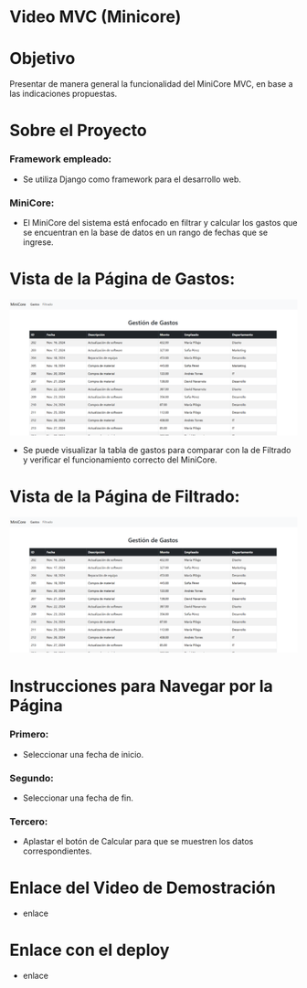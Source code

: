 # Video MVC (Minicore)

# Objetivo
Presentar de manera general la funcionalidad del MiniCore MVC, en base a las indicaciones propuestas.

# Sobre el Proyecto  
### Framework empleado:
- Se utiliza Django como framework para el desarrollo web.

### MiniCore:
- El MiniCore del sistema está enfocado en filtrar y calcular los gastos que se encuentran en la base de datos en un rango de fechas que se ingrese.

# Vista de la Página de Gastos:
![Imagen](https://github.com/DeividN21/MiniCore/blob/main/Captura%20de%20pantalla%202025-01-21%20194257.png?raw=true)
- Se puede visualizar la tabla de gastos para comparar con la de Filtrado y verificar el funcionamiento correcto del MiniCore.

# Vista de la Página de Filtrado:
![Imagen](https://github.com/DeividN21/MiniCore/blob/main/Captura%20de%20pantalla%202025-01-21%20194257.png?raw=true)

# Instrucciones para Navegar por la Página
### Primero:
- Seleccionar una fecha de inicio.

### Segundo:
- Seleccionar una fecha de fin.

### Tercero:
- Aplastar el botón de Calcular para que se muestren los datos correspondientes.

# Enlace del Video de Demostración
- enlace
  
# Enlace con el deploy
- enlace
